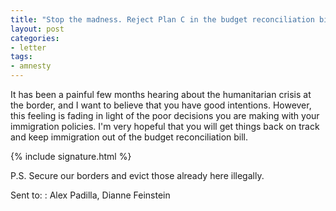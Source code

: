 ```yaml
---
title: "Stop the madness. Reject Plan C in the budget reconciliation bill"
layout: post
categories:
- letter
tags:
- amnesty
---
```


It has been a painful few months hearing about the humanitarian crisis at the border, and I want to believe that you have good intentions. However, this feeling is fading in light of the poor decisions you are making with your immigration policies. I'm very hopeful that you will get things back on track and keep immigration out of the budget reconciliation bill.

{% include signature.html %}

P.S. Secure our borders and evict those already here illegally.

Sent to:
: Alex Padilla, Dianne Feinstein
